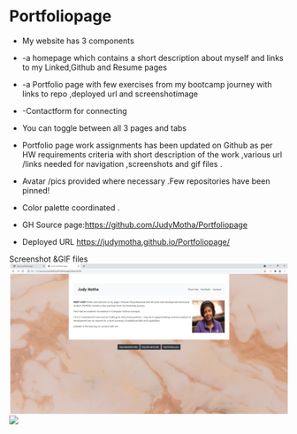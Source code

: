 # Portfoliopage
* My website has  3  components 
* -a homepage which contains a short description about myself and links to my Linked,Github and Resume pages
* -a Portfolio page with few exercises  from my bootcamp journey with links to repo ,deployed url and screenshotimage 
* -Contactform for connecting
* You can toggle between all 3 pages and tabs
* Portfolio page work assignments  has been updated on Github as per HW requirements criteria with short description of the work ,various url /links needed for navigation ,screenshots and gif files .
* Avatar /pics provided where necessary .Few  repositories have been pinned!
* Color palette coordinated .

* GH Source page:https://github.com/JudyMotha/Portfoliopage
* Deployed URL  https://judymotha.github.io/Portfoliopage/

Screenshot &GIF files
<img src= "./Landingpage.jpg">
<img src = "./Portfoliopage.gif">



